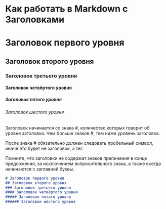 # Как работать в Markdown с Заголовками

# Заголовок первого уровня
## Заголовок второго уровня
### Заголовок третьего уровня
#### Заголовок четвёртого уровня
##### Заголовок пятого уровня
###### Заголовок шестого уровня

Заголовок начинается со знака #, количество которых говорит об уровне заголовка. Чем больше знаков #, тем ниже уровень заголовка.

После знака # обязательно должен следовать пробельный символ, иначе это будет не заголовок, а тег.

Помните, что заголовки не содержат знаков препинания в конце предложения, за исключением вопросительного знака, а также всегда начинаются с заглавной буквы. 

```md
# Заголовок первого уровня
## Заголовок второго уровня
### Заголовок третьего уровня
#### Заголовок четвёртого уровня
##### Заголовок пятого уровня
###### Заголовок шестого уровня
```
